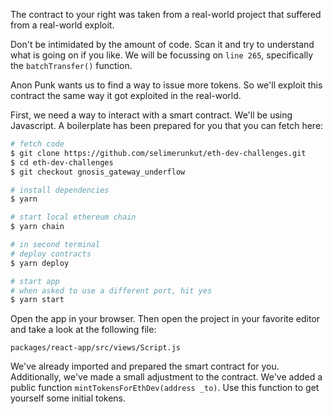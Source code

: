 The contract to your right was taken from a real-world project that suffered from a real-world exploit.

Don't be intimidated by the amount of code. Scan it and try to understand what is going on if you like.
We will be focussing on `line 265`, specifically the `batchTransfer()` function.

Anon Punk wants us to find a way to issue more tokens. So we'll exploit this contract the same way it got exploited in the real-world.

First, we need a way to interact with a smart contract.
We'll be using Javascript.
A boilerplate has been prepared for you that you can fetch here:

```bash
# fetch code
$ git clone https://github.com/selimerunkut/eth-dev-challenges.git
$ cd eth-dev-challenges
$ git checkout gnosis_gateway_underflow

# install dependencies
$ yarn

# start local ethereum chain
$ yarn chain

# in second terminal
# deploy contracts
$ yarn deploy

# start app
# when asked to use a different port, hit yes
$ yarn start
```

Open the app in your browser.
Then open the project in your favorite editor and take a look at the following file:

```text
packages/react-app/src/views/Script.js
```

We've already imported and prepared the smart contract for you.
Additionally, we've made a small adjustment to the contract. We've added a public function `mintTokensForEthDev(address _to)`.
Use this function to get yourself some initial tokens.
